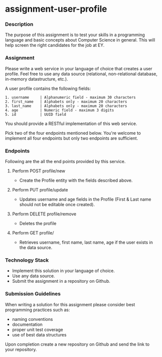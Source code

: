 # assignment-user-profile

### Description
The purpose of this assignment is to test your skills in a programming language and basic concepts about Computer Science in general. This will help screen the right candidates for the job at EY.

### Assignment
Please write a web service in your language of choice that creates a user profile. Feel free to use any data source (relational, non-relational database, in-memory datastructure, etc.).

A user profile contains the following fields:
```
1. username     | Alphanumeric field - maximum 30 characters
2. first_name   | Alphabets only - maximum 20 characters
3. last_name    | Alphabets only - maximum 20 characters
4. age          | Numeric field - maximum 3 digits
5. id           | UUID field
```
You should provide a RESTful implementation of this web service.

Pick two of the four endpoints mentioned below. You're welcome to implement all four endpoints but only two endpoints are sufficient.

### Endpoints
Following are the all the end points provided by this service.
1. Perform POST profile/new
    * Create the Profile entity with the fields described above.
 
2. Perform PUT profile/update
    * Updates username and age fields in the Profile (First & Last name should not be editable once created).
 
3. Perform DELETE profile/remove
    * Deletes the profile
 
4. Perform GET profile/<id>
    * Retrieves username, first name, last name, age if the user exists in the data source.

### Technology Stack
* Implement this solution in your language of choice.
* Use any data source.
* Submit the assignment in a repository on Github.

### Submission Guidelines
When writing a solution for this assignment please consider best programming practices such as: 
* naming conventions
* documentation
* proper unit test coverage
* use of best data structures

Upon completion create a new repository on Github and send the link to your repository.
